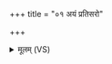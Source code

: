 +++
title = "०१ अयं प्रतिसरो"

+++
<details><summary>मूलम् (VS)</summary>

अ॒यं प्र॑तिस॒रो म॒णिर्वी॒रो वी॒राय॑ बध्यते। वी॒र्य᳡वान्त्सपत्न॒हा शूर॑वीरः परि॒पाणः॑ सुम॒ङ्गलः॑ ॥
</details>